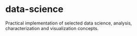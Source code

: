 # data-science

Practical implementation of selected data science, analysis, characterization and visualization concepts.
